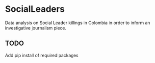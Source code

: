 # SocialLeaders
Data analysis on Social Leader killings in Colombia in order to inform an investigative journalism piece. 

## TODO
Add pip install of required packages 
